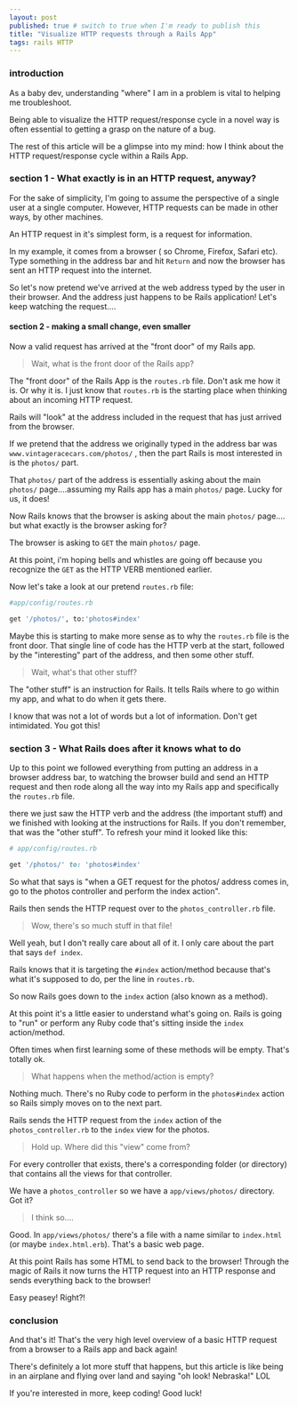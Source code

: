 ```yaml
---
layout: post
published: true # switch to true when I'm ready to publish this
title: "Visualize HTTP requests through a Rails App"
tags: rails HTTP
---
```


### introduction

As a baby dev, understanding "where" I am in a problem is vital to helping me troubleshoot.

Being able to visualize the HTTP request/response cycle in a novel way is often essential to getting a grasp on the nature of a bug.

The rest of this article will be a glimpse into my mind: how I think about the HTTP request/response cycle within a Rails App.

### section 1  - What exactly is in an HTTP request, anyway?

For the sake of simplicity, I'm going to assume the perspective of a single user at a single computer. However, HTTP requests can be made in other ways, by other machines.

An HTTP request in it's simplest form, is a request for information.

In my example, it comes from a browser ( so Chrome, Firefox, Safari etc). Type something in the address bar and hit `Return` and now the browser has sent an HTTP request into the internet.

So let's now pretend we've arrived at the web address typed by the user in their browser. And the address just happens to be Rails application! Let's keep watching the request....

#### section 2 - making a small change, even smaller

Now  a valid request has arrived at the "front door" of my Rails app.

> Wait, what is the front door of the Rails app?

The "front door" of the Rails App is the `routes.rb` file. Don't ask me how it is. Or why it is. I just know that `routes.rb` is the starting place when thinking about an incoming HTTP request.

Rails will "look" at the address included in the request that has just arrived from the browser.

If we pretend that the address we originally typed in the address bar was `www.vintageracecars.com/photos/` , then the part Rails is most interested in is the `photos/` part.

That `photos/` part of the address is essentially asking about the main `photos/` page....assuming my Rails app has a main `photos/` page. Lucky for us, it does!

Now Rails knows that the browser is asking about the main `photos/` page.... but what exactly is the browser asking for?

The browser is asking to `GET` the main `photos/` page.

At this point, i'm hoping bells and whistles are going off because you recognize the `GET` as the HTTP VERB mentioned earlier.

Now let's take a look at our pretend `routes.rb` file:

```ruby
#app/config/routes.rb

get '/photos/', to:'photos#index'
```

Maybe this is starting to make more sense as to why the `routes.rb` file is the front door. That single line of code has the HTTP verb at the start, followed by the "interesting" part of the address, and then some other stuff.

> Wait, what's that other stuff?

The "other stuff" is an instruction for Rails. It tells Rails where to go within my app, and what to do when it gets there.

I know that was not a lot of words but a lot of information. Don't get intimidated. You got this!

### section 3 - What Rails does after it knows what to do

Up to this point we followed everything from putting an address in a browser address bar, to watching the browser build and send an HTTP request and then rode along all the way into my Rails app and specifically the `routes.rb` file.

there we just saw the HTTP verb and the address (the important stuff) and we finished with looking at the instructions for Rails. If you don't remember, that was the "other stuff". To refresh your mind it looked like this:

```ruby
# app/config/routes.rb

get '/photos/' to: 'photos#index'
```

So what that says is "when a GET request for the photos/ address comes in, go to the photos controller and perform the index action".

Rails then sends the HTTP request over to the `photos_controller.rb` file.

> Wow, there's so much stuff in that file!

Well yeah, but I don't really care about all of it. I only care about the part that says `def index`.

Rails knows that it is targeting the `#index` action/method because that's what it's supposed to do, per the line in `routes.rb`.

So now Rails goes down to the `index` action (also known as a method).

At this point it's a little easier to understand what's going on. Rails is going to "run" or perform any Ruby code that's sitting inside the `index` action/method.

Often times when first learning some of these methods will be empty. That's totally ok.

> What happens when the method/action is empty?

Nothing much. There's no Ruby code to perform in the `photos#index` action so Rails simply moves on to the next part.

Rails sends the HTTP request from the `index` action of the `photos_controller.rb` to the `index` view for the photos.

> Hold up. Where did this "view" come from?

For every controller that exists, there's a corresponding folder (or directory) that contains all the views for that controller.

We have a `photos_controller` so we have a `app/views/photos/` directory. Got it?

> I think so....

Good. In `app/views/photos/` there's a file with a name similar to `index.html` (or maybe `index.html.erb`). That's a basic web page.

At this point Rails has some HTML to send back to the browser! Through the magic of Rails it now turns the HTTP request into an HTTP response and sends everything back to the browser!

Easy peasey! Right?!

### conclusion

And that's it! That's the very high level overview of a basic HTTP request from a browser to a Rails app and back again!

There's definitely a lot more stuff that happens, but this article is like being in an airplane and flying over land and saying "oh look! Nebraska!" LOL

If you're interested in more, keep coding! Good luck!